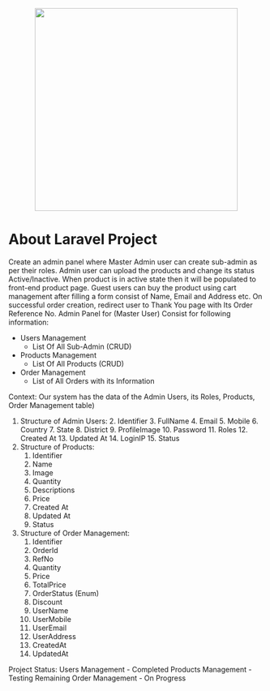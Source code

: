 
<p  align="center"><a  href="https://laravel.com"  target="_blank"><img  src="https://raw.githubusercontent.com/laravel/art/master/logo-lockup/5%20SVG/2%20CMYK/1%20Full%20Color/laravel-logolockup-cmyk-red.svg"  width="400"></a></p>

# About Laravel Project

Create an admin panel where Master Admin user can create sub-admin as per their
roles. Admin user can upload the products and change its status Active/Inactive. When product
is in active state then it will be populated to front-end product page. Guest users can buy the
product using cart management after filling a form consist of Name, Email and Address etc. On
successful order creation, redirect user to Thank You page with Its Order Reference No.
Admin Panel for (Master User) Consist for following information:

 - Users Management
	 - List Of All Sub-Admin (CRUD)
 - Products Management
	 - List Of All Products (CRUD)
 - Order Management
	 - List of All Orders with its Information

Context: Our system has the data of the Admin Users, its Roles, Products, Order Management table)

1. Structure of Admin Users:
	2. Identifier
	3. FullName
	4. Email
	5. Mobile
	6. Country
	7. State
	8. District
	9. ProfileImage
	10. Password
	11. Roles
	12. Created At
	13. Updated At
	14. LoginIP
	15. Status
2. Structure of Products:
	1. Identifier
	2. Name
	3. Image
	4. Quantity
	5. Descriptions
	6. Price
	7. Created At
	8. Updated At
	9. Status
3. Structure of Order Management:
	1. Identifier
	2. OrderId
	3. RefNo
	4. Quantity
	5. Price
	6. TotalPrice
	7. OrderStatus (Enum)
	8. Discount
	9. UserName
	10. UserMobile
	11. UserEmail
	12. UserAddress
	13. CreatedAt
	14. UpdatedAt

Project Status:
	Users Management - Completed
	Products Management - Testing Remaining
	Order Management - On Progress